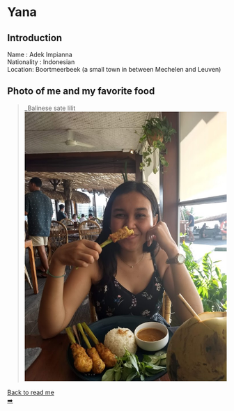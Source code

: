 # Yana

## Introduction
Name : Adek Impianna  
Nationality : Indonesian  
Location: Boortmeerbeek (a small town in between Mechelen and Leuven)  


## Photo of me and my favorite food
>_Balinese sate lilit  
![Yana](2020-05-10-20-05-00.jpeg)

[Back to read me](https://github.com/adekimpianna/MyFirstRepository/blob/master/README.md)  
[:arrow_right:](https://github.com/adekimpianna/MyFirstRepository/blob/master/Boam.md)